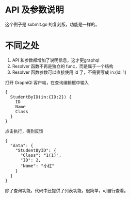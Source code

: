# API 及参数说明
这个例子是 submit.go 的复刻版，功能是一样的。

# 不同之处
<ol>
<li>API 和参数都增加了说明信息，这才更graphql</li>
<li>Resolver 函数不再是独立的 func，而是属于一个结构</li>
<li>Resolver 函数参数可以直接使用 id 了，不需要写成 in:{id: 1}</li>
</ol>

打开 GraphiQl 客户端，在查询编辑框中输入
<pre>
{ 
  StudentByID(in:{ID:2}) {
    ID
    Name
    Class
  }
}
</pre>
点击执行，得到反馈
<pre>
{
  "data": {
    "StudentByID": {
      "Class": "1(1)",
      "ID": 2,
      "Name": "小红"
    }
  }
}
</pre>

除了查询功能，代码中还提供了列表功能，很简单，可自行查看。